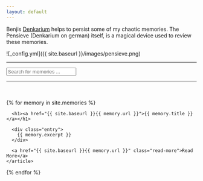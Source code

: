 ```yaml
---
layout: default
---
```

Benjis [Denkarium](https://harrypotter.fandom.com/wiki/Pensieve) helps to persist some of my chaotic memories. The Pensieve (Denkarium on german) itself, is a magical device used to review these memories.

![_config.yml]({{ site.baseurl }}/images/pensieve.png)

---

<!-- HTML elements for search -->
<input type="text" id="search-input" placeholder="Search for memories ...">
<ul id="results-container"></ul>

<!-- or without installing anything -->
<script src="https://unpkg.com/simple-jekyll-search@latest/dest/simple-jekyll-search.min.js"></script>

---

<br>
<br>

<div class="memories">
  {% for memory in site.memories %}
    <article class="memory">

      <h1><a href="{{ site.baseurl }}{{ memory.url }}">{{ memory.title }}</a></h1>

      <div class="entry">
        {{ memory.excerpt }}
      </div>

      <a href="{{ site.baseurl }}{{ memory.url }}" class="read-more">Read More</a>
    </article>
  {% endfor %}
</div>
